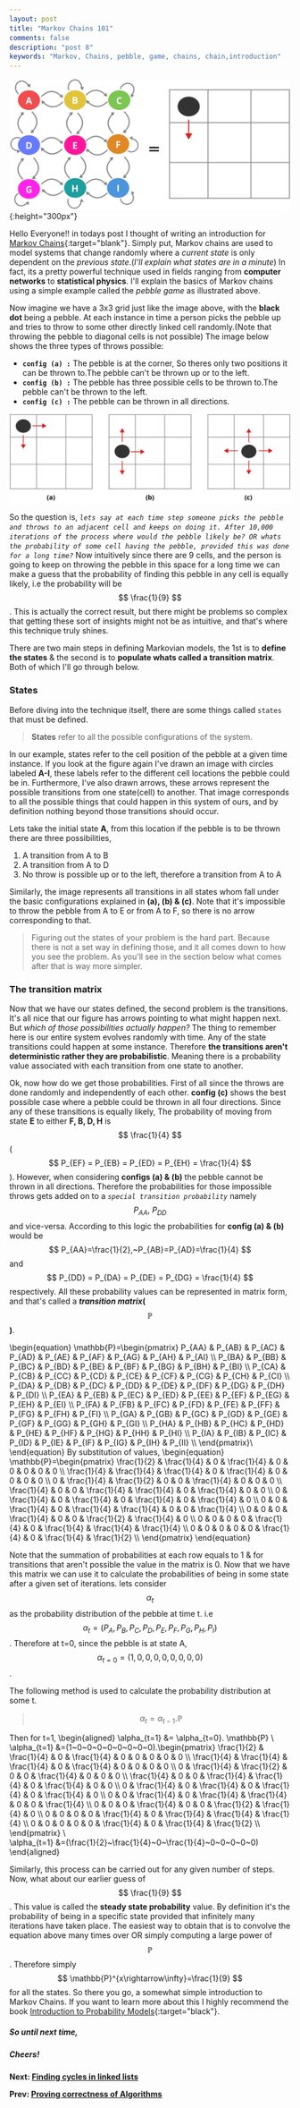 ```yaml
---
layout: post
title: "Markov Chains 101"
comments: false
description: "post 8"
keywords: "Markov, Chains, pebble, game, chains, chain,introduction"
---
```


![markov-image](https://raw.githubusercontent.com/dherath/WebsiteMaterial/master/2018/Post_8_MarkovCHains/first_image.jpeg){:height="300px"}

Hello Everyone!! in todays post I thought of writing an introduction for [Markov Chains](https://en.wikipedia.org/wiki/Markov_chain){:target="blank"}. Simply put, Markov chains are used to model systems that change randomly where a _current state_ is only dependent on the _previous state_.(_I'll explain what states are in a  minute_) In fact, its a pretty powerful technique used in fields ranging from **computer networks** to **statistical physics**. I'll explain the basics of Markov chains using a simple example called the _pebble game_ as illustrated above.

Now imagine we have a 3x3 grid just like the image above, with the **black dot** being a pebble. At each instance in time a person picks the pebble up and tries to throw to some other directly linked cell randomly.(Note that throwing the pebble to diagonal cells is not possible) The image below shows the three types of throws possible:

+ **`config (a) :`** The pebble is at the corner, So theres only two positions it can be thrown to.The pebble can't be thrown up or to the left.
+ **`config (b) :`** The pebble has three possible cells to be thrown to.The pebble can't be thrown to the left.
+ **`config (c) :`** The pebble can be thrown in all directions. 

![transitions](https://raw.githubusercontent.com/dherath/WebsiteMaterial/master/2018/Post_8_MarkovCHains/second_image.jpeg)

So the question is, _`lets say at each time step someone picks the pebble and throws to an adjacent cell and keeps on doing it. After 10,000 iterations of the process where would the pebble likely be? OR whats the probability of some cell having the pebble, provided this was done for a long time?`_ Now intuitively since there are 9 cells, and the person is going to keep on throwing the pebble in this space for a long time we can make a guess that the probability of finding this pebble in any cell is equally likely, i.e the probability will be $$ \frac{1}{9} $$. This is actually the correct result, but there might be problems so complex that getting these sort of insights might not be as intuitive, and that's where this technique truly shines. 

There are two main steps in defining Markovian models, the 1st is to **define the states** & the second is to **populate whats called a transition matrix**. Both of which I'll go through below.

### States

Before diving into the technique itself, there are some things called `states` that must be defined. 
> **States** refer to all the possible configurations of the system.

In our example, states refer to the cell position of the pebble at a given time instance. If you look at the figure again I've drawn an image with circles labeled **A-I**, these labels refer to the different cell  locations the pebble could be in. Furthermore, I've also drawn arrows, these arrows represent the possible transitions from one state(cell) to another. That image corresponds to all the possible things that could happen in this system of ours, and by definition nothing beyond those transitions should occur.

Lets take the initial state **A**, from this location if the pebble is to be thrown there are three possibilities,
1. A transition from A to B
2. A transition from A to D
3. No throw is possible up or to the left, therefore a transition from A to A

Similarly, the image represents all transitions in all states whom fall under the basic configurations explained in **(a), (b) & (c)**. Note that it's impossible to throw the pebble from A to E or from A to F, so there is no arrow corresponding to that.

> Figuring out the states of your problem is the hard part. Because there is not a set way in defining those, and it all comes down to how you see the problem. As you'll see in the section below what comes after that is way more simpler.

### The transition matrix

Now that we have our states defined, the second problem is the transitions.  It's all nice that our figure has arrows pointing to what might happen next. But _which of those possibilities actually happen?_ The thing to remember here is our entire system evolves randomly with time. Any of the state transitions could  happen at some instance. Therefore **the transitions aren't deterministic rather they are probabilistic**. Meaning there is a probability value associated with each transition from one state to another.

Ok, now how do we get those probabilities. First of all since the throws are done randomly and independently of each other. **config (c)** shows the best possible case where a pebble could be thrown in all four directions. Since any of these transitions is equally likely, The probability of moving from state **E** to either **F, B, D, H** is $$ \frac{1}{4} $$ ($$ P_{EF} = P_{EB} = P_{ED} = P_{EH} = \frac{1}{4} $$). However, when considering **configs (a) & (b)** the pebble cannot be thrown in all directions. Therefore the probabilities for those impossible throws gets added on to a _`special transition probability`_ namely $$ P_{AA},~P_{DD} $$ and vice-versa.  According to this logic the probabilities for **config (a) & (b)** would be $$ P_{AA}=\frac{1}{2},~P_{AB}=P_{AD}=\frac{1}{4} $$ and $$ P_{DD} = P_{DA} = P_{DE} = P_{DG} = \frac{1}{4} $$ respectively. All these probability values can be represented in matrix form, and that's called a **_transition matrix_($$\mathbb{P}$$)**.

\begin{equation}
\mathbb{P}=\begin{pmatrix}
P_{AA} & P_{AB} & P_{AC} & P_{AD} & P_{AE} & P_{AF} & P_{AG} & P_{AH} & P_{AI} \\\ 
P_{BA} & P_{BB} & P_{BC} & P_{BD} & P_{BE} & P_{BF} & P_{BG} & P_{BH} & P_{BI} \\\ 
P_{CA} & P_{CB} & P_{CC} & P_{CD} & P_{CE} & P_{CF} & P_{CG} & P_{CH} & P_{CI} \\\ 
P_{DA} & P_{DB} & P_{DC} & P_{DD} & P_{DE} & P_{DF} & P_{DG} & P_{DH} & P_{DI} \\\ 
P_{EA} & P_{EB} & P_{EC} & P_{ED} & P_{EE} & P_{EF} & P_{EG} & P_{EH} & P_{EI} \\\ 
P_{FA} & P_{FB} & P_{FC} & P_{FD} & P_{FE} & P_{FF} & P_{FG} & P_{FH} & P_{FI} \\\ 
P_{GA} & P_{GB} & P_{GC} & P_{GD} & P_{GE} & P_{GF} & P_{GG} & P_{GH} & P_{GI} \\\ 
P_{HA} & P_{HB} & P_{HC} & P_{HD} & P_{HE} & P_{HF} & P_{HG} & P_{HH} & P_{HI} \\\ 
P_{IA} & P_{IB} & P_{IC} & P_{ID} & P_{IE} & P_{IF} & P_{IG} & P_{IH} & P_{II} \\\ 
\end{pmatrix}\\\
\end{equation}
By substitution of values,
\begin{equation}
\mathbb{P}=\begin{pmatrix}
\frac{1}{2} & \frac{1}{4} & 0 & \frac{1}{4} & 0 & 0 & 0 & 0 & 0 \\\ 
\frac{1}{4} & \frac{1}{4} & \frac{1}{4} & 0 & \frac{1}{4} & 0 & 0 & 0 & 0 \\\ 
0 & \frac{1}{4} & \frac{1}{2} & 0 & 0 & \frac{1}{4} & 0 & 0 & 0 \\\ 
\frac{1}{4} & 0 & 0 & \frac{1}{4} & \frac{1}{4} & 0 & \frac{1}{4} & 0 & 0 \\\ 
0 & \frac{1}{4} & 0 & \frac{1}{4} & 0 & \frac{1}{4} & 0 & \frac{1}{4} & 0 \\\ 
0 & 0 & \frac{1}{4} & 0 & \frac{1}{4} & \frac{1}{4} & 0 & 0 & \frac{1}{4} \\\ 
0 & 0 & 0 & \frac{1}{4} & 0 & 0 & \frac{1}{2} & \frac{1}{4} & 0 \\\ 
0 & 0 & 0 & 0 & \frac{1}{4} & 0 & \frac{1}{4} & \frac{1}{4} & \frac{1}{4} \\\ 
0 & 0 & 0 & 0 & 0 & \frac{1}{4} & 0 & \frac{1}{4} & \frac{1}{2} \\\ 
\end{pmatrix}
\end{equation}

Note that the summation of probabilities at each row equals to 1 & for transitions that aren't possible the value in the matrix is 0. Now that we have this matrix we can use it to calculate the probabilities of being in some state after a given set of iterations. lets consider $$ \alpha_{t}$$ as the probability distribution of the pebble at time t. i.e $$\alpha_{t} = (P_A,P_B,P_C,P_D,P_E,P_F,P_G,P_H,P_I) $$. Therefore at t=0, since the pebble is at state A, $$ \alpha_{t=0}=(1,0,0,0,0,0,0,0,0)$$.

The following method is used to calculate the probability distribution at some t.

>$$ \alpha_{t} = \alpha_{t-1}.\mathbb{P} $$

Then for t=1,
\begin{aligned}
\alpha_{t=1} &= \alpha_{t=0}.
\mathbb{P}
\\\
\alpha_{t=1} &=(1~0~0~0~0~0~0~0~0).\begin{pmatrix}
\frac{1}{2} & \frac{1}{4} & 0 & \frac{1}{4} & 0 & 0 & 0 & 0 & 0 \\\ 
\frac{1}{4} & \frac{1}{4} & \frac{1}{4} & 0 & \frac{1}{4} & 0 & 0 & 0 & 0 \\\ 
0 & \frac{1}{4} & \frac{1}{2} & 0 & 0 & \frac{1}{4} & 0 & 0 & 0 \\\ 
\frac{1}{4} & 0 & 0 & \frac{1}{4} & \frac{1}{4} & 0 & \frac{1}{4} & 0 & 0 \\\ 
0 & \frac{1}{4} & 0 & \frac{1}{4} & 0 & \frac{1}{4} & 0 & \frac{1}{4} & 0 \\\ 
0 & 0 & \frac{1}{4} & 0 & \frac{1}{4} & \frac{1}{4} & 0 & 0 & \frac{1}{4} \\\ 
0 & 0 & 0 & \frac{1}{4} & 0 & 0 & \frac{1}{2} & \frac{1}{4} & 0 \\\ 
0 & 0 & 0 & 0 & \frac{1}{4} & 0 & \frac{1}{4} & \frac{1}{4} & \frac{1}{4} \\\ 
0 & 0 & 0 & 0 & 0 & \frac{1}{4} & 0 & \frac{1}{4} & \frac{1}{2} \\\ 
\end{pmatrix}
\\\
\alpha_{t=1} &=(\frac{1}{2}~\frac{1}{4}~0~\frac{1}{4}~0~0~0~0~0)
\end{aligned}

Similarly, this process can be carried out for any given number of steps. Now, what about our earlier guess of $$ \frac{1}{9} $$ . This value is called the **steady state probability** value. By definition it's the probability of being in a specific state provided that infinitely many iterations have taken place. The easiest way to obtain that is to convolve the equation above many times over OR simply computing a large power of $$ \mathbb{P} $$. Therefore simply $$ \mathbb{P}^{x\rightarrow\infty}=\frac{1}{9} $$ for all the states. So there you go, a somewhat simple introduction to Markov Chains. If you want to learn more about this I highly recommend the book [Introduction to Probability Models](https://www.amazon.com/Introduction-Probability-Models-Eleventh-Sheldon/dp/0124079482/ref=sr_1_1?s=books&ie=UTF8&qid=1516069838&sr=1-1&keywords=introduction+to+probability+models+ross){:target="black"}.

##### So until next time,
##### Cheers!

**Next: [Finding cycles in linked lists]({{site.url}}/2018/Linked-Lists/)** 

**Prev: [Proving correctness of Algorithms](http://dinalherath.com/2017/Proving-Correctness-of-Algorithms/)**